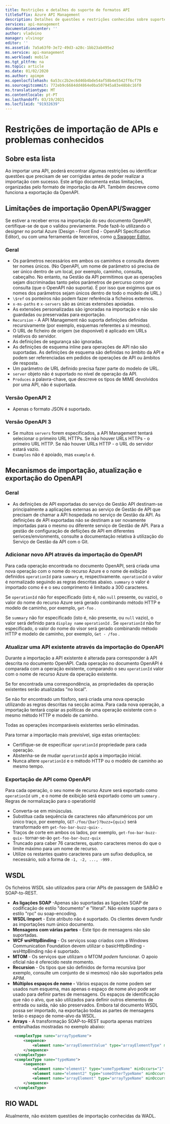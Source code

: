 ```yaml
---
title: Restrições e detalhes do suporte de formatos API
titleSuffix: Azure API Management
description: Detalhes de questões e restrições conhecidas sobre suporte a formatos Open API, WSDL e WADL na Azure API Management.
services: api-management
documentationcenter: ''
author: vladvino
manager: vlvinogr
editor: ''
ms.assetid: 7a5a63f0-3e72-49d3-a28c-1bb23ab495e2
ms.service: api-management
ms.workload: mobile
ms.tgt_pltfrm: na
ms.topic: article
ms.date: 01/02/2020
ms.author: apimpm
ms.openlocfilehash: 6a53cc2b2ec6d46b4bde54af58b4e5542ff6cf79
ms.sourcegitcommit: 772eb9c6684dd4864e0ba507945a83e48b8c16f0
ms.translationtype: MT
ms.contentlocale: pt-PT
ms.lasthandoff: 03/19/2021
ms.locfileid: "91932639"
---
```

# <a name="api-import-restrictions-and-known-issues"></a>Restrições de importação de APIs e problemas conhecidos

## <a name="about-this-list"></a>Sobre esta lista

Ao importar uma API, poderá encontrar algumas restrições ou identificar questões que precisam de ser corrigidas antes de poder realizar a importação com sucesso. Este artigo documenta estas limitações, organizadas pelo formato de importação da API. Também descreve como funciona a exportação da OpenAPI.

## <a name="openapiswagger-import-limitations"></a><a name="open-api"> </a>Limitações de importação OpenAPI/Swagger

Se estiver a receber erros na importação do seu documento OpenAPI, certifique-se de que o validou previamente. Pode fazê-lo utilizando o designer no portal Azure (Design - Front End - OpenAPI Specification Editor), ou com uma ferramenta de terceiros, como <a href="https://editor.swagger.io">o Swagger Editor.</a>

### <a name="general"></a><a name="open-api-general"> </a>Geral

-   Os parâmetros necessários em ambos os caminhos e consulta devem ter nomes únicos. (No OpenAPI, um nome de parâmetro só precisa de ser único dentro de um local, por exemplo, caminho, consulta, cabeçalho. No entanto, na Gestão da API permitimos que as operações sejam discriminadas tanto pelos parâmetros de percurso como por consulta (que o OpenAPI não suporta). É por isso que exigimos que os nomes dos parâmetros sejam únicos dentro de todo o modelo de URL.)
-   `\$ref` os ponteiros não podem fazer referência a ficheiros externos.
-   `x-ms-paths` e `x-servers` são as únicas extensões apoiadas.
-   As extensões personalizadas são ignoradas na importação e não são guardadas ou preservadas para exportação.
-   `Recursion` - A API Management não suporta definições definidas recursivamente (por exemplo, esquemas referentes a si mesmos).
-   O URL de ficheiro de origem (se disponível) é aplicado em URLs relativos do servidor.
-   As definições de segurança são ignoradas.
-   As definições de esquema inline para operações de API não são suportadas. As definições de esquema são definidas no âmbito da API e podem ser referenciadas em pedidos de operações de API ou âmbitos de resposta.
-   Um parâmetro de URL definido precisa fazer parte do modelo de URL.
-   `server` objeto não é suportado no nível de operação da API.
-   `Produces` a palavra-chave, que descreve os tipos de MIME devolvidos por uma API, não é suportada. 

### <a name="openapi-version-2"></a><a name="open-api-v2"> </a>Versão OpenAPI 2

-   Apenas o formato JSON é suportado.

### <a name="openapi-version-3"></a><a name="open-api-v3"> </a>Versão OpenAPI 3

-   Se muitos `servers` forem especificados, a API Management tentará selecionar o primeiro URL HTTPs. Se não houver URLs HTTPs - o primeiro URL HTTP. Se não houver URLs HTTP - o URL do servidor estará vazio.
-   `Examples` não é apoiado, mas `example` é.

## <a name="openapi-import-update-and-export-mechanisms"></a>Mecanismos de importação, atualização e exportação do OpenAPI

### <a name="general"></a><a name="open-import-export-general"> </a>Geral

-   As definições de API exportadas do serviço de Gestão API destinam-se principalmente a aplicações externas ao serviço de Gestão de API que precisam de chamar a API hospedada no serviço de Gestão da API. As definições de API exportadas não se destinam a ser novamente importadas para o mesmo ou diferente serviço de Gestão de API. Para a gestão de configuração de defiições de API em diferentes serivces/envionments, consulte a documentação relativa à utilização do Serviço de Gestão da API com o Git. 

### <a name="add-new-api-via-openapi-import"></a>Adicionar novo API através da importação do OpenAPI

Para cada operação encontrada no documento OpenAPI, será criada uma nova operação com o nome do recurso Azure e o nome de exibição definidos `operationId` para `summary` e, respectivamente. `operationId` o valor é normalizado seguindo as regras descritas abaixo. `summary` o valor é importado como é e o seu comprimento é limitado a 300 caracteres.

Se `operationId` não for especificado (isto é, não `null` presente, ou vazio), o valor do nome do recurso Azure será gerado combinando método HTTP e modelo de caminho, por exemplo, `get-foo` .

Se `summary` não for especificado (isto é, não presente, ou `null` vazio), o valor será definido para `display name` `operationId` . Se `operationId` não for especificado, o valor do nome do visor será gerado combinando método HTTP e modelo de caminho, por exemplo, `Get - /foo` .

### <a name="update-an-existing-api-via-openapi-import"></a>Atualizar uma API existente através da importação do OpenAPI

Durante a importação a API existente é alterada para corresponder à API descrita no documento OpenAPI. Cada operação no documento OpenAPI é comparada com a operação existente, comparando o seu `operationId` valor com o nome de recurso Azure da operação existente.

Se for encontrada uma correspondência, as propriedades da operação existentes serão atualizadas "no local".

Se não for encontrado um fósforo, será criada uma nova operação utilizando as regras descritas na secção acima. Para cada nova operação, a importação tentará copiar as políticas de uma operação existente com o mesmo método HTTP e modelo de caminho.

Todas as operações incomparáveis existentes serão eliminadas.

Para tornar a importação mais previsível, siga estas orientações:

- Certifique-se de especificar `operationId` propriedade para cada operação.
- Abstenha-se de mudar `operationId` após a importação inicial.
- Nunca altere `operationId` e o método HTTP ou o modelo de caminho ao mesmo tempo.

### <a name="export-api-as-openapi"></a>Exportação de API como OpenAPI

Para cada operação, o seu nome de recurso Azure será exportado como `operationId` um , e o nome de exibição será exportado como um `summary` .
Regras de normalização para o operationId

- Converta-se em minúsculas.
- Substitua cada sequência de caracteres não alfanuméricos por um único traço, por exemplo, `GET-/foo/{bar}?buzz={quix}` será transformado em `get-foo-bar-buzz-quix-` .
- Traços de corte em ambos os lados, por exemplo, `get-foo-bar-buzz-quix-` tornar-se-ão `get-foo-bar-buzz-quix`
- Truncado para caber 76 caracteres, quatro caracteres menos do que o limite máximo para um nome de recurso.
- Utilize os restantes quatro caracteres para um sufixo deduplica, se necessário, sob a forma de `-1, -2, ..., -999` .


## <a name="wsdl"></a><a name="wsdl"> </a>WSDL

Os ficheiros WSDL são utilizados para criar APIs de passagem de SABÃO e SOAP-to-REST.

-   **As ligações SOAP** -Apenas são suportadas as ligações SOAP de codificação de estilo "documento" e "literal". Não existe suporte para o estilo "rpc" ou soap-encoding.
-   **WSDL:Import** - Este atributo não é suportado. Os clientes devem fundir as importações num único documento.
-   **Mensagens com várias partes** - Este tipo de mensagens não são suportadas.
-   **WCF wsHttpBinding** - Os serviços soap criados com a Windows Communication Foundation devem utilizar o basicHttpBinding - wsHttpBinding não é suportado.
-   **MTOM** - Os serviços que utilizam o MTOM <em>podem</em> funcionar. O apoio oficial não é oferecido neste momento.
-   **Recursion** - Os tipos que são definidos de forma recursiva (por exemplo, consulte um conjunto de si mesmos) não são suportados pela APIM.
-   **Múltiplos espaços de nome -** Vários espaços de nome podem ser usados num esquema, mas apenas o espaço de nome alvo pode ser usado para definir partes de mensagens. Os espaços de identificação que não o alvo, que são utilizados para definir outros elementos de entrada ou saída, não são preservados. Embora tal documento WSDL possa ser importado, na exportação todas as partes de mensagens terão o espaço de nome-alvo da WSDL.
-   **Arrays** - A transformação SOAP-to-REST suporta apenas matrizes embrulhadas mostradas no exemplo abaixo:

```xml
    <complexType name="arrayTypeName">
        <sequence>
            <element name="arrayElementValue" type="arrayElementType" minOccurs="0" maxOccurs="unbounded"/>
        </sequence>
    </complexType>
    <complexType name="typeName">
        <sequence>
            <element name="element1" type="someTypeName" minOccurs="1" maxOccurs="1"/>
            <element name="element2" type="someOtherTypeName" minOccurs="0" maxOccurs="1" nillable="true"/>
            <element name="arrayElement" type="arrayTypeName" minOccurs="1" maxOccurs="1"/>
        </sequence>
    </complexType>
```

## <a name="wadl"></a><a name="wadl"> </a>RIO WADL

Atualmente, não existem questões de importação conhecidas da WADL.

